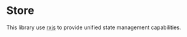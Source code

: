# Store

This library use [rxjs](https://rxjs.dev/) to provide unified state management capabilities.

